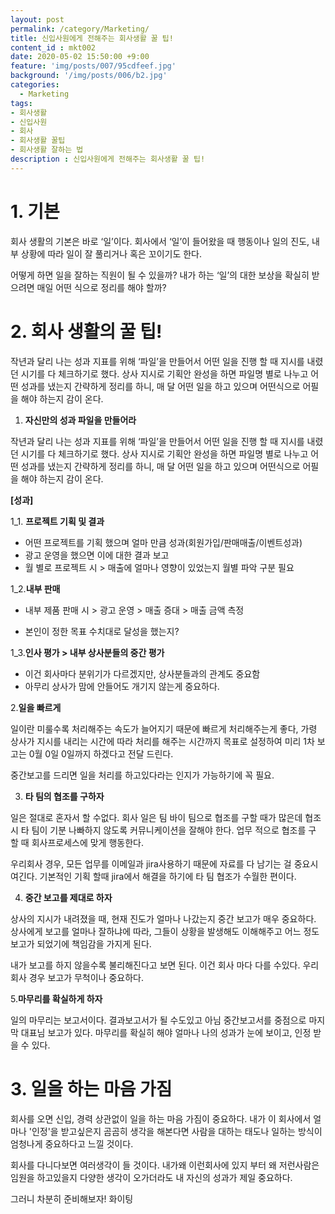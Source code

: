 ```yaml
---
layout: post
permalink: /category/Marketing/
title: 신입사원에게 전해주는 회사생활 꿀 팁!
content_id : mkt002
date: 2020-05-02 15:50:00 +9:00
feature: 'img/posts/007/95cdfeef.jpg'
background: '/img/posts/006/b2.jpg'
categories:
  - Marketing
tags:
- 회사생활
- 신입사원
- 회사
- 회사생활 꿀팁
- 회사생활 잘하는 법
description : 신입사원에게 전해주는 회사생활 꿀 팁!
---
```


# **1.**  기본

회사 생활의 기본은 바로 ‘일’이다. 회사에서 ‘일’이 들어왔을 때 행동이나 일의 진도, 내부 상황에 따라 일이 잘 풀리거나 혹은 꼬이기도 한다.

어떻게 하면 일을 잘하는 직원이 될 수 있을까? 내가 하는 ‘일’의 대한 보상을 확실히 받으려면 매일 어떤 식으로 정리를 해야 할까?



#  2.  회사 생활의 꿀 팁!

작년과 달리 나는 성과 지표를 위해 ‘파일’을 만들어서 어떤 일을 진행 할 때 지시를 내렸던 시기를 다 체크하기로 했다. 상사 지시로 기획안 완성을 하면 파일명 별로 나누고 어떤 성과를 냈는지 간략하게 정리를 하니, 매 달 어떤 일을 하고 있으며 어떤식으로 어필을 해야 하는지 감이 온다.



1.  **자신만의 성과 파일을 만들어라**

작년과 달리 나는 성과 지표를 위해 ‘파일’을 만들어서 어떤 일을 진행 할 때 지시를 내렸던 시기를 다 체크하기로 했다. 상사 지시로 기획안 완성을 하면 파일명 별로 나누고 어떤 성과를 냈는지 간략하게 정리를 하니, 매 달 어떤 일을 하고 있으며 어떤식으로 어필을 해야 하는지 감이 온다.



**[성과]**

1_1. **프로젝트 기획 및 결과**

- 어떤 프로젝트를 기획 했으며 얼마 만큼 성과(회원가입/판매매출/이벤트성과)
- 광고 운영을 했으면 이에 대한 결과 보고
- 월 별로 프로젝트 시 > 매출에 얼마나 영향이 있었는지 월별 파악 구분 필요

1_2.**내부 판매**

- 내부 제품 판매 시 > 광고 운영 > 매출 증대 > 매출 금액 측정

- 본인이 정한 목표 수치대로 달성을 했는지?

1_3.**인사 평가 > 내부 상사분들의 중간 평가**

- 이건 회사마다 분위기가 다르겠지만, 상사분들과의 관계도 중요함
- 아무리 상사가 맘에 안들어도 개기지 않는게 중요하다.



2.**일을 빠르게**

일이란 미룰수록 처리해주는 속도가 늘어지기 때문에 빠르게 처리해주는게 좋다, 가령 상사가 지시를 내리는 시간에 따라 처리를 해주는 시간까지 목표로 설정하여 미리 1차 보고는 0월 0일 0일까지 하겠다고 전달 드린다.

중간보고를 드리면 일을 처리를 하고있다라는 인지가 가능하기에 꼭 필요.



3. **타 팀의 협조를 구하자**

일은 절대로 혼자서 할 수없다. 회사 일은 팀 바이 팀으로 협조를 구할 때가 많은데 협조 시 타 팀이 기분 나빠하지 않도록 커뮤니케이션을 잘해야 한다. 업무 적으로 협조를 구 할 때 회사프로세스에 맞게 행동한다.

우리회사 경우, 모든 업무를 이메일과 jira사용하기 때문에 자료를 다 남기는 걸 중요시 여긴다. 기본적인 기획 할때 jira에서 해결을 하기에 타 팀 협조가 수월한 편이다.



4. **중간 보고를 제대로 하자**

상사의 지시가 내려졌을 때, 현재 진도가 얼마나 나갔는지 중간 보고가 매우 중요하다. 상사에게 보고를 얼마나 잘하냐에 따라, 그들이 상황을 발생해도 이해해주고 어느 정도 보고가 되었기에 책임감을 가지게 된다.

내가 보고를 하지 않을수록 불리해진다고 보면 된다. 이건 회사 마다 다를 수있다. 우리회사 경우 보고가 무척이나 중요하다.



5.**마무리를 확실하게 하자**

일의 마무리는 보고서이다. 결과보고서가 될 수도있고 아님 중간보고서를  중점으로 마지막 대표님 보고가 있다. 마무리를 확실히 해야 얼마나 나의 성과가 눈에 보이고, 인정 받을 수 있다.



# 3. 일을 하는 마음 가짐

회사를 오면 신입, 경력 상관없이 일을 하는 마음 가짐이 중요하다. 내가 이 회사에서 얼마나 '인정'을 받고싶은지 곰곰히 생각을 해본다면 사람을 대하는 태도나 일하는 방식이 엄청나게 중요하다고 느낄 것이다.

회사를 다니다보면 여러생각이 들 것이다. 내가왜 이런회사에 있지 부터 왜 저런사람은 임원을 하고있을지 다양한 생각이 오가더라도 내 자신의 성과가 제일 중요하다.

그러니 차분히 준비해보자! 화이팅
